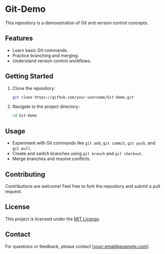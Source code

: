 # Git-Demo

This repository is a demonstration of Git and version control concepts.

## Features

- Learn basic Git commands.
- Practice branching and merging.
- Understand version control workflows.

## Getting Started

1. Clone the repository:
    ```bash
    git clone https://github.com/your-username/Git-Demo.git
    ```
2. Navigate to the project directory:
    ```bash
    cd Git-Demo
    ```

## Usage

- Experiment with Git commands like `git add`, `git commit`, `git push`, and `git pull`.
- Create and switch branches using `git branch` and `git checkout`.
- Merge branches and resolve conflicts.

## Contributing

Contributions are welcome! Feel free to fork the repository and submit a pull request.

## License

This project is licensed under the [MIT License](LICENSE).

## Contact

For questions or feedback, please contact [your-email@example.com].
